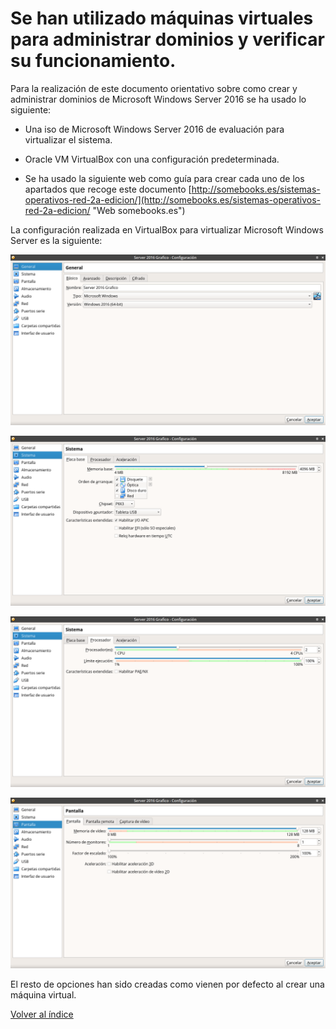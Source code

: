 # Se han utilizado máquinas virtuales para administrar dominios y verificar su funcionamiento.

Para la realización de este documento orientativo sobre como crear y administrar dominios de Microsoft Windows Server 2016 se ha usado lo siguiente:

* Una iso de Microsoft Windows Server 2016 de evaluación para virtualizar el sistema.
- Oracle VM VirtualBox con una configuración predeterminada.
+ Se ha usado la siguiente web como guía para crear cada uno de los apartados que recoge este documento [http://somebooks.es/sistemas-operativos-red-2a-edicion/](http://somebooks.es/sistemas-operativos-red-2a-edicion/ "Web somebooks.es")

La configuración realizada en VirtualBox para virtualizar Microsoft Windows Server es la siguiente:

![alt text](https://github.com/raframmed/administracion_de_dominios/blob/master/assets/images/g/vb.png "Configuración virutal box")

![alt text](https://github.com/raframmed/administracion_de_dominios/blob/master/assets/images/g/vb2.png "Configuración virutal box")

![alt text](https://github.com/raframmed/administracion_de_dominios/blob/master/assets/images/g/vb3.png "Configuración virutal box")

![alt text](https://github.com/raframmed/administracion_de_dominios/blob/master/assets/images/g/vb4.png "Configuración virutal box")

El resto de opciones han sido creadas como vienen por defecto al crear una máquina virtual.


[Volver al índice](https://github.com/raframmed/administracion_de_dominios)
